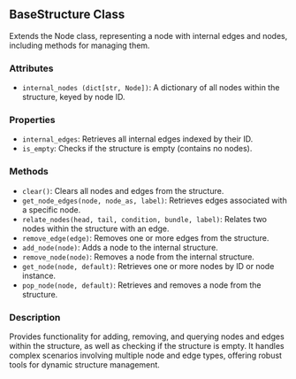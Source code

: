 ## BaseStructure Class

Extends the Node class, representing a node with internal edges and nodes, including methods for managing them.

### Attributes
- `internal_nodes (dict[str, Node])`: A dictionary of all nodes within the structure, keyed by node ID.

### Properties
- `internal_edges`: Retrieves all internal edges indexed by their ID.
- `is_empty`: Checks if the structure is empty (contains no nodes).

### Methods
- `clear()`: Clears all nodes and edges from the structure.
- `get_node_edges(node, node_as, label)`: Retrieves edges associated with a specific node.
- `relate_nodes(head, tail, condition, bundle, label)`: Relates two nodes within the structure with an edge.
- `remove_edge(edge)`: Removes one or more edges from the structure.
- `add_node(node)`: Adds a node to the internal structure.
- `remove_node(node)`: Removes a node from the internal structure.
- `get_node(node, default)`: Retrieves one or more nodes by ID or node instance.
- `pop_node(node, default)`: Retrieves and removes a node from the structure.

### Description
Provides functionality for adding, removing, and querying nodes and edges within the structure, as well as checking if the structure is empty. It handles complex scenarios involving multiple node and edge types, offering robust tools for dynamic structure management.
